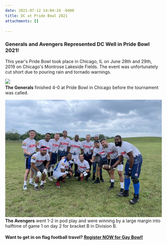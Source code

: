 ```yaml
---
date: 2021-07-12 14:04:24 -0400
title: DC at Pride Bowl 2021
attachments: []

---
```

### Generals and Avengers Represented DC Well in Pride Bowl 2021!

This year's Pride Bowl took place in Chicago, IL on June 28th and 29th, 2019 on Chicago's Montrose Lakeside Fields. The event was unfortunately cut short due to pouring rain and tornado warnings. 

![](https://mcusercontent.com/44f118b44c71d10ae3076bec3/images/f7db1d5e-f742-f08f-c44d-8932ebba4e31.jpg)  
**The Generals** finished 4-0 at Pride Bowl in Chicago before the tournament was called.   
  
![](/img/2021-07-10-avengers-pride-bowl.jpeg)  
**The Avengers** went 1-2 in pod play and were winning by a large margin into halftime of game 1 on day 2 for bracket B in Division B.

#### Want to get in on flag football travel? [**Register NOW for Gay Bowl!**](https://docs.google.com/forms/d/e/1FAIpQLSfvWKFUThzm0pCT563RM6LtVCYH4JCWcADSFctCBWas4Lhqhg/viewform?usp=sf_link)